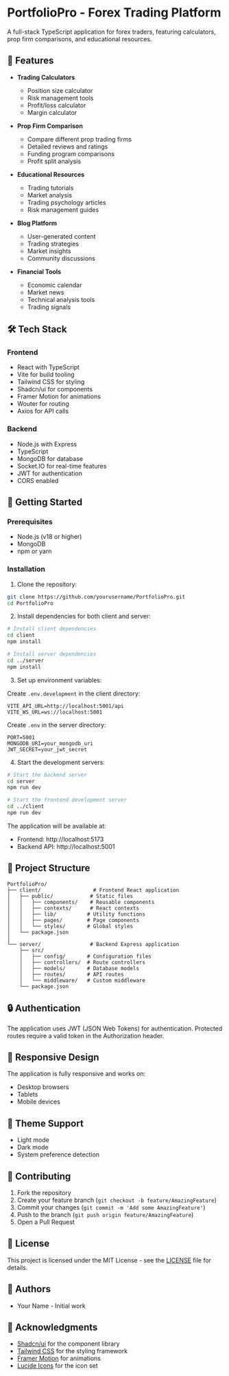 # PortfolioPro - Forex Trading Platform

A full-stack TypeScript application for forex traders, featuring calculators, prop firm comparisons, and educational resources.

## 🌟 Features

- **Trading Calculators**
  - Position size calculator
  - Risk management tools
  - Profit/loss calculator
  - Margin calculator

- **Prop Firm Comparison**
  - Compare different prop trading firms
  - Detailed reviews and ratings
  - Funding program comparisons
  - Profit split analysis

- **Educational Resources**
  - Trading tutorials
  - Market analysis
  - Trading psychology articles
  - Risk management guides

- **Blog Platform**
  - User-generated content
  - Trading strategies
  - Market insights
  - Community discussions

- **Financial Tools**
  - Economic calendar
  - Market news
  - Technical analysis tools
  - Trading signals

## 🛠️ Tech Stack

### Frontend
- React with TypeScript
- Vite for build tooling
- Tailwind CSS for styling
- Shadcn/ui for components
- Framer Motion for animations
- Wouter for routing
- Axios for API calls

### Backend
- Node.js with Express
- TypeScript
- MongoDB for database
- Socket.IO for real-time features
- JWT for authentication
- CORS enabled

## 🚀 Getting Started

### Prerequisites
- Node.js (v18 or higher)
- MongoDB
- npm or yarn

### Installation

1. Clone the repository:
```bash
git clone https://github.com/yourusername/PortfolioPro.git
cd PortfolioPro
```

2. Install dependencies for both client and server:
```bash
# Install client dependencies
cd client
npm install

# Install server dependencies
cd ../server
npm install
```

3. Set up environment variables:

Create `.env.development` in the client directory:
```env
VITE_API_URL=http://localhost:5001/api
VITE_WS_URL=ws://localhost:5001
```

Create `.env` in the server directory:
```env
PORT=5001
MONGODB_URI=your_mongodb_uri
JWT_SECRET=your_jwt_secret
```

4. Start the development servers:

```bash
# Start the backend server
cd server
npm run dev

# Start the frontend development server
cd ../client
npm run dev
```

The application will be available at:
- Frontend: http://localhost:5173
- Backend API: http://localhost:5001

## 📁 Project Structure

```
PortfolioPro/
├── client/                 # Frontend React application
│   ├── public/            # Static files
│   │   ├── components/    # Reusable components
│   │   ├── contexts/      # React contexts
│   │   ├── lib/          # Utility functions
│   │   ├── pages/        # Page components
│   │   └── styles/       # Global styles
│   └── package.json
│
└── server/                # Backend Express application
    ├── src/
    │   ├── config/       # Configuration files
    │   ├── controllers/  # Route controllers
    │   ├── models/       # Database models
    │   ├── routes/       # API routes
    │   └── middleware/   # Custom middleware
    └── package.json
```

## 🔒 Authentication

The application uses JWT (JSON Web Tokens) for authentication. Protected routes require a valid token in the Authorization header.

## 📱 Responsive Design

The application is fully responsive and works on:
- Desktop browsers
- Tablets
- Mobile devices

## 🎨 Theme Support

- Light mode
- Dark mode
- System preference detection

## 🤝 Contributing

1. Fork the repository
2. Create your feature branch (`git checkout -b feature/AmazingFeature`)
3. Commit your changes (`git commit -m 'Add some AmazingFeature'`)
4. Push to the branch (`git push origin feature/AmazingFeature`)
5. Open a Pull Request

## 📝 License

This project is licensed under the MIT License - see the [LICENSE](LICENSE) file for details.

## 👥 Authors

- Your Name - Initial work

## 🙏 Acknowledgments

- [Shadcn/ui](https://ui.shadcn.com/) for the component library
- [Tailwind CSS](https://tailwindcss.com/) for the styling framework
- [Framer Motion](https://www.framer.com/motion/) for animations
- [Lucide Icons](https://lucide.dev/) for the icon set 